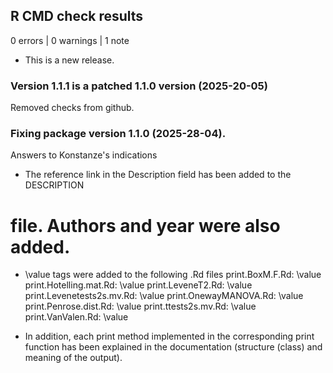 ## R CMD check results

0 errors | 0 warnings | 1 note

* This is a new release.

### Version 1.1.1 is a patched 1.1.0 version (2025-20-05)

Removed checks from github.

### Fixing package version 1.1.0 (2025-28-04).

Answers to Konstanze's indications 

* The reference link in the Description field has been added to the DESCRIPTION 
# file. Authors and year were also added.

* \value tags were added to the following .Rd files
      print.BoxM.F.Rd: \value
      print.Hotelling.mat.Rd: \value
      print.LeveneT2.Rd: \value
      print.Levenetests2s.mv.Rd: \value
      print.OnewayMANOVA.Rd: \value
      print.Penrose.dist.Rd: \value
      print.ttests2s.mv.Rd: \value
      print.VanValen.Rd: \value

* In addition, each print method implemented in the corresponding 
print function has been explained in the documentation (structure (class) 
and meaning of the output).

